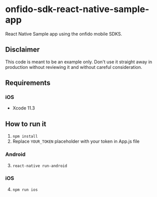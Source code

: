# onfido-sdk-react-native-sample-app

React Native Sample app using the onfido mobile SDKS.

## Disclaimer

This code is meant to be an example only.
Don't use it straight away in production without reviewing it and without careful consideration.

## Requirements

### iOS

- Xcode 11.3

## How to run it

1. `npm install`
2. Replace `YOUR_TOKEN` placeholder with your token in App.js file

### Android

3. `react-native run-android`

### iOS

4. `npm run ios`
